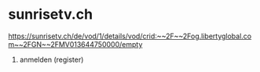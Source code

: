 # sunrisetv.ch

https://sunrisetv.ch/de/vod/1/details/vod/crid:~~2F~~2Fog.libertyglobal.com~~2FGN~~2FMV013644750000/empty

1. anmelden (register)
